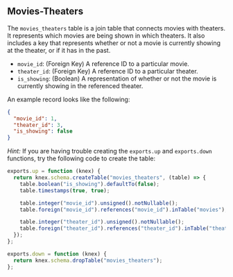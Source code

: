 ## Movies-Theaters

The `movies_theaters` table is a join table that connects movies with theaters. It represents which movies are being shown in which theaters. It also includes a key that represents whether or not a movie is currently showing at the theater, or if it has in the past.

- `movie_id`: (Foreign Key) A reference ID to a particular movie.
- `theater_id`: (Foreign Key) A reference ID to a particular theater.
- `is_showing`: (Boolean) A representation of whether or not the movie is currently showing in the referenced theater.

An example record looks like the following:

```json
{
  "movie_id": 1,
  "theater_id": 3,
  "is_showing": false
}
```

*Hint:* If you are having trouble creating the `exports.up` and `exports.down` functions, try the following code to create the table:

```js
exports.up = function (knex) {
  return knex.schema.createTable("movies_theaters", (table) => {
    table.boolean("is_showing").defaultTo(false);
    table.timestamps(true, true);

    table.integer("movie_id").unsigned().notNullable();
    table.foreign("movie_id").references("movie_id").inTable("movies");

    table.integer("theater_id").unsigned().notNullable();
    table.foreign("theater_id").references("theater_id").inTable("theaters");
  });
};

exports.down = function (knex) {
  return knex.schema.dropTable("movies_theaters");
};

```